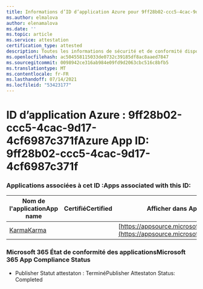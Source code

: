 ```yaml
---
title: Informations d’ID d’application Azure pour 9ff28b02-ccc5-4cac-9d17-4cf6987c371f
ms.author: elmalova
author: elenamalova
ms.date: ''
ms.topic: article
ms.service: attestation
certification_type: attested
description: Toutes les informations de sécurité et de conformité disponibles pour 9ff28b02-ccc5-4cac-9d17-4cf6987c371f.
ms.openlocfilehash: ac504558115033de0732c39185df8ac8aaed7847
ms.sourcegitcommit: 0098942ce316ab984e09fd9d2063cbc516c8bfb5
ms.translationtype: MT
ms.contentlocale: fr-FR
ms.lasthandoff: 07/14/2021
ms.locfileid: "53423177"
---
```

# <a name="azure-app-id-9ff28b02-ccc5-4cac-9d17-4cf6987c371f"></a><span data-ttu-id="3cb54-103">ID d’application Azure : 9ff28b02-ccc5-4cac-9d17-4cf6987c371f</span><span class="sxs-lookup"><span data-stu-id="3cb54-103">Azure App ID: 9ff28b02-ccc5-4cac-9d17-4cf6987c371f</span></span>


### <a name="apps-associated-with-this-id"></a><span data-ttu-id="3cb54-104">Applications associées à cet ID :</span><span class="sxs-lookup"><span data-stu-id="3cb54-104">Apps associated with this ID:</span></span>
| <span data-ttu-id="3cb54-105">**Nom de l'application**</span><span class="sxs-lookup"><span data-stu-id="3cb54-105">**App name**</span></span> | <span data-ttu-id="3cb54-106">**Certifié**</span><span class="sxs-lookup"><span data-stu-id="3cb54-106">**Certified**</span></span> | <span data-ttu-id="3cb54-107">**Afficher dans AppSource**</span><span class="sxs-lookup"><span data-stu-id="3cb54-107">**View in AppSource**</span></span> |
|-|-|-|
| [<span data-ttu-id="3cb54-108">Karma</span><span class="sxs-lookup"><span data-stu-id="3cb54-108">Karma</span></span>](https://docs.microsoft.com/en-us/microsoft-365-app-certification/forward/WA104381640) |  | [https://appsource.microsoft.com/product/office/WA104381640](https://appsource.microsoft.com/product/office/WA104381640) |

### <a name="microsoft-365-app-compliance-status"></a><span data-ttu-id="3cb54-109">Microsoft 365 État de conformité des applications</span><span class="sxs-lookup"><span data-stu-id="3cb54-109">Microsoft 365 App Compliance Status</span></span>
- <span data-ttu-id="3cb54-110">Publisher Statut attestaton : Terminé</span><span class="sxs-lookup"><span data-stu-id="3cb54-110">Publisher Attestaton Status: Completed</span></span>
